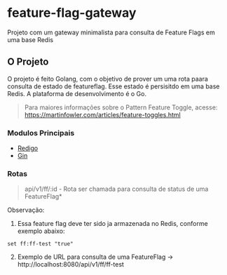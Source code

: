 #       feature-flag-gateway

Projeto com um gateway minimalista para consulta de Feature Flags em uma base Redis

## O Projeto

O projeto é feito Golang, com o objetivo de prover um uma rota paara consulta de estado de featureflag.
Esse estado é persisitdo em uma base Redis.
A plataforma de desenvolvimento é o Go.

> Para maiores informações sobre o Pattern Feature Toggle, acesse: https://martinfowler.com/articles/feature-toggles.html

### Modulos Principais

* [Redigo](https://github.com/gomodule/redigo)
* [Gin](https://github.com/gin-gonic/gin)

### Rotas

> api/v1/ff/:id - Rota  ser chamada para consulta de status de uma FeatureFlag*

Observação: 
1. Essa feature flag deve ter sido ja armazenada no Redis, conforme exemplo abaixo:
```
set ff:ff-test "true"
```
2. Exemplo de URL para consulta de uma FeatureFlag -> http://localhost:8080/api/v1/ff/ff-test
